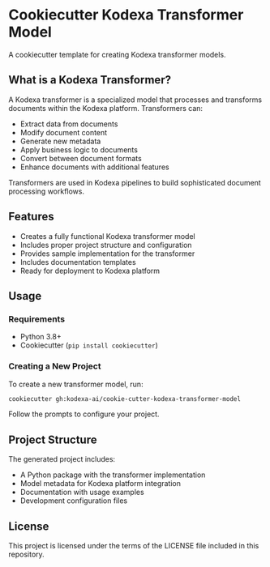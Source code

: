 # Cookiecutter Kodexa Transformer Model

A cookiecutter template for creating Kodexa transformer models.

## What is a Kodexa Transformer?

A Kodexa transformer is a specialized model that processes and transforms documents within the Kodexa platform. Transformers can:

- Extract data from documents
- Modify document content
- Generate new metadata
- Apply business logic to documents
- Convert between document formats
- Enhance documents with additional features

Transformers are used in Kodexa pipelines to build sophisticated document processing workflows.

## Features

- Creates a fully functional Kodexa transformer model
- Includes proper project structure and configuration
- Provides sample implementation for the transformer
- Includes documentation templates
- Ready for deployment to Kodexa platform

## Usage

### Requirements

- Python 3.8+
- Cookiecutter (`pip install cookiecutter`)

### Creating a New Project

To create a new transformer model, run:

```bash
cookiecutter gh:kodexa-ai/cookie-cutter-kodexa-transformer-model
```

Follow the prompts to configure your project.

## Project Structure

The generated project includes:

- A Python package with the transformer implementation
- Model metadata for Kodexa platform integration
- Documentation with usage examples
- Development configuration files

## License

This project is licensed under the terms of the LICENSE file included in this repository.
